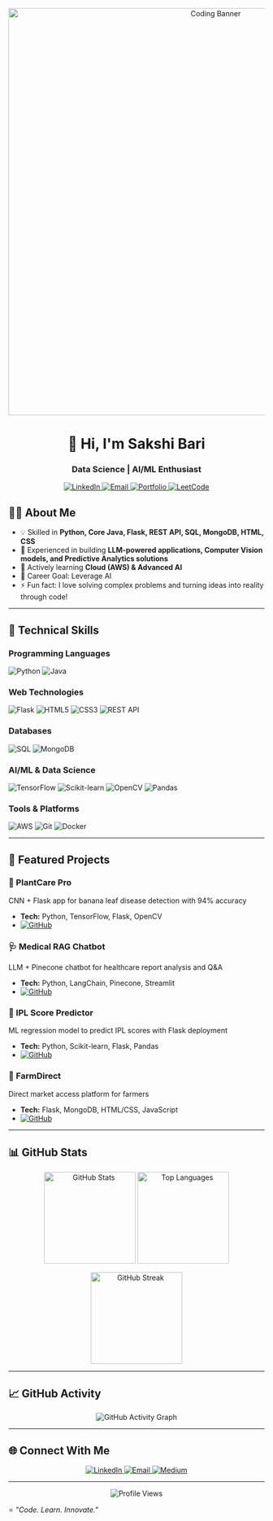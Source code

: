 <!-- Banner -->
<p align="center">
  <img src="https://i.ibb.co/vVqkMfB/coding-girl.gif" alt="Coding Banner" width="800"/>
</p>

<h1 align="center">👋 Hi, I'm Sakshi Bari</h1>
<h3 align="center">Data Science | AI/ML Enthusiast</h3>

<p align="center">
  <a href="https://www.linkedin.com/in/sakshi-bari">
    <img src="https://img.shields.io/badge/LinkedIn-0A66C2?style=for-the-badge&logo=linkedin&logoColor=white" alt="LinkedIn"/>
  </a>
  <a href="mailto:sakshibari@example.com">
    <img src="https://img.shields.io/badge/Email-D14836?style=for-the-badge&logo=gmail&logoColor=white" alt="Email"/>
  </a>
  <a href="https://github.com/sakshi-bari">
    <img src="https://img.shields.io/badge/Portfolio-FF7139?style=for-the-badge&logo=github&logoColor=white" alt="Portfolio"/>
  </a>
  <a href="https://leetcode.com/u/sakshi-bari/">
    <img src="https://img.shields.io/badge/LeetCode-FFA116?style=for-the-badge&logo=leetcode&logoColor=white" alt="LeetCode"/>
  </a>
</p>

## 👩‍💻 About Me

- 💡 Skilled in **Python, Core Java, Flask, REST API, SQL, MongoDB, HTML, CSS**
- 🤖 Experienced in building **LLM-powered applications, Computer Vision models, and Predictive Analytics solutions**
- 🌱 Actively learning **Cloud (AWS) & Advanced AI**
- 🎯 Career Goal: Leverage AI 
- ⚡ Fun fact: I love solving complex problems and turning ideas into reality through code!

---

## 🔧 Technical Skills

### Programming Languages
![Python](https://img.shields.io/badge/Python-3776AB?style=for-the-badge&logo=python&logoColor=white)
![Java](https://img.shields.io/badge/Java-007396?style=for-the-badge&logo=java&logoColor=white)


### Web Technologies
![Flask](https://img.shields.io/badge/Flask-000000?style=for-the-badge&logo=flask&logoColor=white)
![HTML5](https://img.shields.io/badge/HTML5-E34F26?style=for-the-badge&logo=html5&logoColor=white)
![CSS3](https://img.shields.io/badge/CSS3-1572B6?style=for-the-badge&logo=css3&logoColor=white)
![REST API](https://img.shields.io/badge/REST%20API-FF6C37?style=for-the-badge&logo=fastapi&logoColor=white)

### Databases
![SQL](https://img.shields.io/badge/SQL-003B57?style=for-the-badge&logo=postgresql&logoColor=white)
![MongoDB](https://img.shields.io/badge/MongoDB-4EA94B?style=for-the-badge&logo=mongodb&logoColor=white)

### AI/ML & Data Science
![TensorFlow](https://img.shields.io/badge/TensorFlow-FF6F00?style=for-the-badge&logo=tensorflow&logoColor=white)
![Scikit-learn](https://img.shields.io/badge/Scikit--learn-F7931E?style=for-the-badge&logo=scikit-learn&logoColor=white)
![OpenCV](https://img.shields.io/badge/OpenCV-5C3EE8?style=for-the-badge&logo=opencv&logoColor=white)
![Pandas](https://img.shields.io/badge/Pandas-150458?style=for-the-badge&logo=pandas&logoColor=white)

### Tools & Platforms
![AWS](https://img.shields.io/badge/AWS-232F3E?style=for-the-badge&logo=amazon-aws&logoColor=white)
![Git](https://img.shields.io/badge/Git-F05032?style=for-the-badge&logo=git&logoColor=white)
![Docker](https://img.shields.io/badge/Docker-2496ED?style=for-the-badge&logo=docker&logoColor=white)

---

## 🚀 Featured Projects

### 🌱 PlantCare Pro
CNN + Flask app for banana leaf disease detection with 94% accuracy
- **Tech:** Python, TensorFlow, Flask, OpenCV
- [![GitHub](https://img.shields.io/badge/GitHub-181717?style=for-the-badge&logo=github&logoColor=white)](https://github.com/sakshi-bari/plantcare-pro)

### 🩺 Medical RAG Chatbot
LLM + Pinecone chatbot for healthcare report analysis and Q&A
- **Tech:** Python, LangChain, Pinecone, Streamlit
- [![GitHub](https://img.shields.io/badge/GitHub-181717?style=for-the-badge&logo=github&logoColor=white)](https://github.com/sakshi-bari/medical-chatbot)

### 🏏 IPL Score Predictor
ML regression model to predict IPL scores with Flask deployment
- **Tech:** Python, Scikit-learn, Flask, Pandas
- [![GitHub](https://img.shields.io/badge/GitHub-181717?style=for-the-badge&logo=github&logoColor=white)](https://github.com/sakshi-bari/ipl-predictor)

### 🚜 FarmDirect
Direct market access platform for farmers
- **Tech:** Flask, MongoDB, HTML/CSS, JavaScript
- [![GitHub](https://img.shields.io/badge/GitHub-181717?style=for-the-badge&logo=github&logoColor=white)](https://github.com/sakshi-bari/farmdirect)

---

## 📊 GitHub Stats

<p align="center">
  <img src="https://github-readme-stats.vercel.app/api?username=Sakshi04bari&show_icons=true&theme=github_dark" alt="GitHub Stats" height="180"/>
  <img src="https://github-readme-stats.vercel.app/api/top-langs/?username=Sakshi04bari&layout=compact&theme=github_dark" alt="Top Languages" height="180"/>
</p>

<p align="center">
  <img src="https://github-readme-streak-stats.herokuapp.com/?user=Sakshi04bari&theme=github-dark&border_radius=10&date_format=j%20M%5B%20Y%5D" alt="GitHub Streak" height="180"/>
</p>

---


## 📈 GitHub Activity

<!-- GitHub Activity Graph -->
<p align="center">
  <img src="https://github-readme-activity-graph.vercel.app/graph?username=Sakshi04bari&theme=github-dark&area=true&hide_border=true" alt="GitHub Activity Graph">
</p>

---

## 🌐 Connect With Me

<p align="center">
  <a href="https://www.linkedin.com/in/Sakshi04bari">
    <img src="https://img.shields.io/badge/LinkedIn-0A66C2?style=for-the-badge&logo=linkedin&logoColor=white" alt="LinkedIn"/>
  </a>
  <a href="mailto:sakshibari@example.com">
    <img src="https://img.shields.io/badge/Email-D14836?style=for-the-badge&logo=gmail&logoColor=white" alt="Email"/>
  </a>
  <a href="https://medium.com/@sakshibari">
    <img src="https://img.shields.io/badge/Medium-12100E?style=for-the-badge&logo=medium&logoColor=white" alt="Medium"/>
  </a>
 
</p>

---


<p align="center">
  <img src="https://komarev.com/ghpvc/?username=sakshi-bari&style=flat-square&color=blue" alt="Profile Views"/>
</p>

⭐️ *"Code. Learn. Innovate."*
